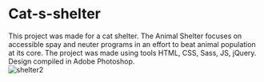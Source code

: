 # Cat-s-shelter
This project was made for a cat shelter. The Animal Shelter focuses on accessible spay and neuter programs in an effort to beat animal population at its core. The project was made using tools HTML, CSS, Sass, JS, jQuery. Design compiled in Adobe Photoshop.
<br>
![shelter2](https://user-images.githubusercontent.com/78618492/134159944-36965921-cab6-4d61-aec7-50542a8ad5bd.jpg)
